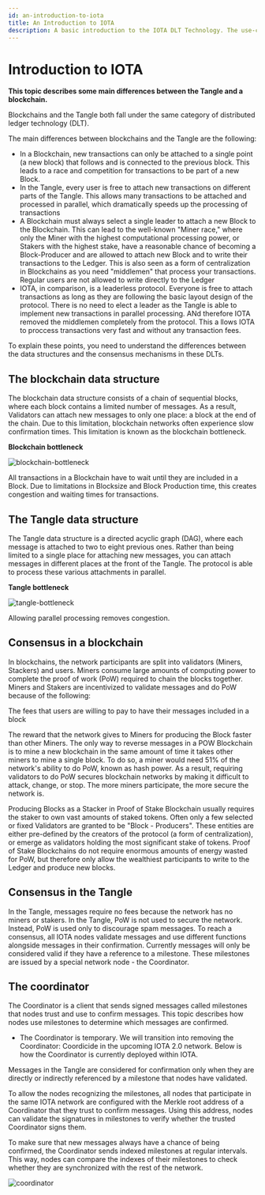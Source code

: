 ```yaml
---
id: an-introduction-to-iota
title: An Introduction to IOTA
description: A basic introduction to the IOTA DLT Technology. The use-cases and the Ecosystem developed around it.
---
```



# Introduction to IOTA

**This topic describes some main differences between the Tangle and a blockchain.**

Blockchains and the Tangle both fall under the same category of distributed ledger technology (DLT).

The main differences between blockchains and the Tangle are the following:

- In a Blockchain, new transactions can only be attached to a single point (a new block) that follows and is connected to the previous block. This leads to a race and competition for transactions to be part of a new Block.
- In the Tangle, every user is free to attach new transactions on different parts of the Tangle. This allows many transactions to be attached and processed in parallel, which dramatically speeds up the processing of transactions
- A Blockchain must always select a single leader to attach a new Block to the Blockchain. This can lead to the well-known "Miner race," where only the Miner with the highest computational processing power, or Stakers with the highest stake, have a reasonable chance of becoming a Block-Producer and are allowed to attach new Block and to write their transactions to the Ledger. This is also seen as a form of centralization in Blockchains as you need "middlemen" that process your transactions. Regular users are not allowed to write directly to the Ledger
- IOTA, in comparison, is a leaderless protocol. Everyone is free to attach transactions as long as they are following the basic layout design of the protocol. There is no need to elect a leader as the Tangle is able to implement new transactions in parallel processing. ANd therefore IOTA removed the middlemen completely from the protocol. This a llows IOTA to proccess transactions very fast and without any transaction fees.

To explain these points, you need to understand the differences between the data structures and the consensus mechanisms in these DLTs.

## **The blockchain data structure**

The blockchain data structure consists of a chain of sequential blocks, where each block contains a limited number of messages.
As a result, Validators can attach new messages to only one place: a block at the end of the chain. Due to this limitation, blockchain networks often experience slow confirmation times. This limitation is known as the blockchain bottleneck.

**Blockchain bottleneck**

![blockchain-bottleneck](/img/learn/blockchain-bottleneck.gif)

All transactions in a Blockchain have to wait until they are included in a Block. Due to limitations in Blocksize and Block Production time, this creates congestion and waiting times for transactions.




## **The Tangle data structure**

The Tangle data structure is a directed acyclic graph (DAG), where each message is attached to two to eight previous ones.
Rather than being limited to a single place for attaching new messages, you can attach messages in different places at the front of the Tangle. The protocol is able to process these various attachments in parallel.

**Tangle bottleneck**

![tangle-bottleneck](/img/learn/tangle-bottleneck.gif)

Allowing parallel processing removes congestion.



## **Consensus in a blockchain**

In blockchains, the network participants are split into validators (Miners, Stackers) and users. 
Miners consume large amounts of computing power to complete the proof of work (PoW) required to chain the blocks together. 
Miners and Stakers are incentivized to validate messages and do PoW because of the following:

The fees that users are willing to pay to have their messages included in a block

The reward that the network gives to Miners for producing the Block faster than other Miners.
The only way to reverse messages in a POW Blockchain is to mine a new blockchain in the same amount of time it takes other miners to mine a single block. To do so, a miner would need 51% of the network's ability to do PoW, known as hash power.
As a result, requiring validators to do PoW secures blockchain networks by making it difficult to attack, change, or stop. The more miners participate, the more secure the network is.

Producing Blocks as a Stacker in Proof of Stake Blockchain usually requires the staker to own vast amounts of staked tokens. Often only a few selected or fixed Validators are granted to be "Block - Producers". These entities are either pre-defined by the creators of the protocol (a form of centralization), or emerge as validators holding the most significant stake of tokens. Proof of Stake Blockchains do not require enormous amounts of energy wasted for PoW, but therefore only allow the wealthiest participants to write to the Ledger and produce new blocks. 

## **Consensus in the Tangle**

In the Tangle, messages require no fees because the network has no miners or stakers.
In the Tangle, PoW is not used to secure the network. Instead, PoW is used only to discourage spam messages.
To reach a consensus, all IOTA nodes validate messages and use different functions alongside messages in their confirmation.
Currently messages will only be considered valid if they have a reference to a milestone. These milestones are issued by a special network node - the Coordinator.

## **The coordinator**

The Coordinator is a client that sends signed messages called milestones that nodes trust and use to confirm messages. This topic describes how nodes use milestones to determine which messages are confirmed.

 - The Coordinator is temporary. We will transition into removing the Coordinator: Coordicide in the upcoming IOTA 2.0 network. Below is how the Coordinator is currently deployed within IOTA.

Messages in the Tangle are considered for confirmation only when they are directly or indirectly referenced by a milestone that nodes have validated.

To allow the nodes recognizing the milestones, all nodes that participate in the same IOTA network are configured with the Merkle root address of a Coordinator that they trust to confirm messages. Using this address, nodes can validate the signatures in milestones to verify whether the trusted Coordinator signs them.

To make sure that new messages always have a chance of being confirmed, the Coordinator sends indexed milestones at regular intervals. This way, nodes can compare the indexes of their milestones to check whether they are synchronized with the rest of the network.

![coordinator](/img/learn/milestones.gif)
